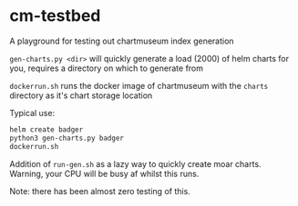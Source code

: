# cm-testbed
A playground for testing out chartmuseum index generation

`gen-charts.py <dir>` will quickly generate a load (2000) of helm charts for you, requires a directory on which to generate from

`dockerrun.sh` runs the docker image of chartmuseum with the `charts` directory as it's chart storage location

Typical use:
```bash
helm create badger
python3 gen-charts.py badger
dockerrun.sh
```

Addition of `run-gen.sh` as a lazy way to quickly create moar charts. Warning, your CPU will be busy af whilst this runs.

Note: there has been almost zero testing of this.
